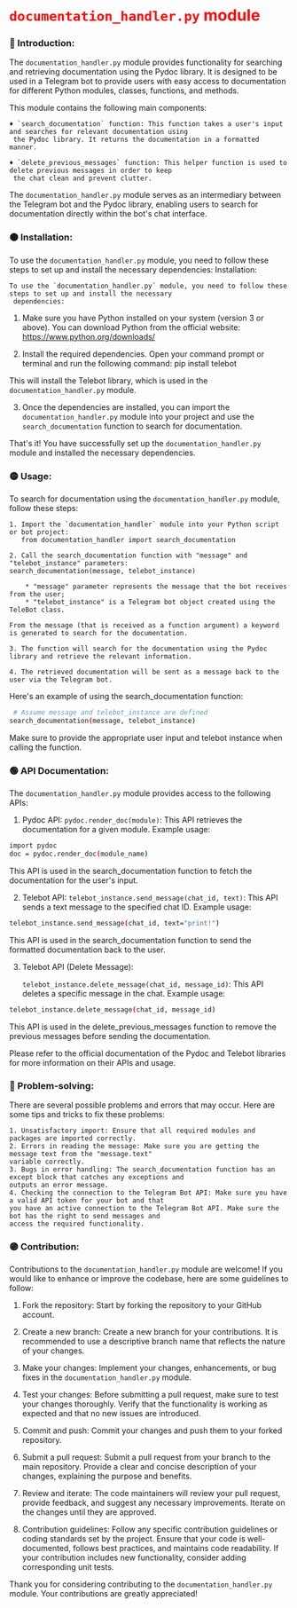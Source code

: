 # <span style="color:red">`documentation_handler.py` module</span>


### 🔴 Introduction:

The `documentation_handler.py` module provides functionality for searching and retrieving documentation using the
Pydoc library. It is designed to be used in a Telegram bot to provide users with easy access to documentation for
different Python modules, classes, functions, and methods.

This module contains the following main components:

    ♦️ `search_documentation` function: This function takes a user's input and searches for relevant documentation using
     the Pydoc library. It returns the documentation in a formatted manner.

    ♦️ `delete_previous_messages` function: This helper function is used to delete previous messages in order to keep
     the chat clean and prevent clutter.

The `documentation_handler.py` module serves as an intermediary between the Telegram bot and the Pydoc library,
enabling users to search for documentation directly within the bot's chat interface.


### 🟠 Installation:
To use the `documentation_handler.py` module, you need to follow these steps to set up and install the necessary
dependencies:
    Installation:

    To use the `documentation_handler.py` module, you need to follow these steps to set up and install the necessary
     dependencies:

   1. Make sure you have Python installed on your system (version 3 or above). You can download Python from the
    official website: https://www.python.org/downloads/

   2. Install the required dependencies. Open your command prompt or terminal and run the following command:
   pip install telebot

   This will install the Telebot library, which is used in the `documentation_handler.py` module.

   3. Once the dependencies are installed, you can import the `documentation_handler.py` module into your project and
    use the `search_documentation` function to search for documentation.

That's it! You have successfully set up the `documentation_handler.py` module and installed the necessary
dependencies.


### 🟡 Usage:
To search for documentation using the `documentation_handler.py` module, follow these steps:

    1. Import the `documentation_handler` module into your Python script or bot project:
       from documentation_handler import search_documentation

    2. Call the search_documentation function with "message" and "telebot_instance" parameters:
    search_documentation(message, telebot_instance)

        * "message" parameter represents the message that the bot receives from the user;
        * "telebot_instance" is a Telegram bot object created using the TeleBot class.

    From the message (that is received as a function argument) a keyword is generated to search for the documentation.

    3. The function will search for the documentation using the Pydoc library and retrieve the relevant information.

    4. The retrieved documentation will be sent as a message back to the user via the Telegram bot.

Here's an example of using the search_documentation function:
```bash
 # Assume message and telebot_instance are defined
search_documentation(message, telebot_instance)
```
Make sure to provide the appropriate user input and telebot instance when calling the function.


### 🟢 API Documentation:

The `documentation_handler.py` module provides access to the following APIs:

1. Pydoc API:
   `pydoc.render_doc(module)`: This API retrieves the documentation for a given module. Example usage:
```bash
import pydoc
doc = pydoc.render_doc(module_name)
```
This API is used in the search_documentation function to fetch the documentation for the user's input.

2. Telebot API:
    `telebot_instance.send_message(chat_id, text)`: This API sends a text message to the specified chat ID.
Example usage:
```bash
telebot_instance.send_message(chat_id, text="print!")
```
This API is used in the search_documentation function to send the formatted documentation back to the user.

3. Telebot API (Delete Message):

    `telebot_instance.delete_message(chat_id, message_id)`: This API deletes a specific message in the chat.
    Example usage:
```bash
telebot_instance.delete_message(chat_id, message_id)
```
This API is used in the delete_previous_messages function to remove the previous messages before sending the
    documentation.

Please refer to the official documentation of the Pydoc and Telebot libraries for more information on their
APIs and usage.


### 🔵 Problem-solving:
There are several possible problems and errors that may occur. Here are some tips and tricks to fix these problems:

    1. Unsatisfactory import: Ensure that all required modules and packages are imported correctly.
    2. Errors in reading the message: Make sure you are getting the message text from the "message.text"
    variable correctly.
    3. Bugs in error handling: The search_documentation function has an except block that catches any exceptions and
    outputs an error message.
    4. Checking the connection to the Telegram Bot API: Make sure you have a valid API token for your bot and that
    you have an active connection to the Telegram Bot API. Make sure the bot has the right to send messages and
    access the required functionality.


### 🟣 Contribution:

Contributions to the `documentation_handler.py` module are welcome! If you would like to enhance or improve
 the codebase, here are some guidelines to follow:

1. Fork the repository:
   Start by forking the repository to your GitHub account.

2. Create a new branch:
   Create a new branch for your contributions. It is recommended to use a descriptive branch name that reflects
    the nature of your changes.

3. Make your changes:
   Implement your changes, enhancements, or bug fixes in the `documentation_handler.py` module.

4. Test your changes:
   Before submitting a pull request, make sure to test your changes thoroughly.
    Verify that the functionality is working as expected and that no new issues are introduced.

5. Commit and push:
   Commit your changes and push them to your forked repository.

6. Submit a pull request:
   Submit a pull request from your branch to the main repository. Provide a clear and concise description of
    your changes, explaining the purpose and benefits.

7. Review and iterate:
   The code maintainers will review your pull request, provide feedback, and suggest any necessary improvements.
   Iterate on the changes until they are approved.

8. Contribution guidelines:
   Follow any specific contribution guidelines or coding standards set by the project.
   Ensure that your code is well-documented, follows best practices, and maintains code readability.
   If your contribution includes new functionality, consider adding corresponding unit tests.

Thank you for considering contributing to the `documentation_handler.py` module.
Your contributions are greatly appreciated!

